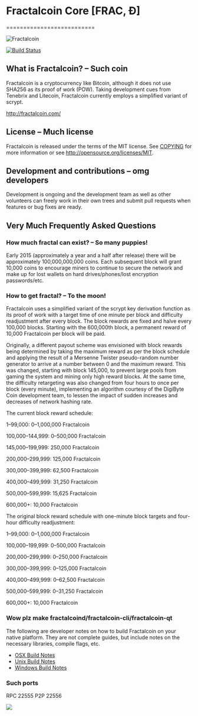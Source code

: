 # Fractalcoin Core [FRAC, Ð]
==========================

![Fractalcoin](http://static.tumblr.com/ppdj5y9/Ae9mxmxtp/300coin.png)

[![Build Status](https://travis-ci.org/fractalcoin/fractalcoin.svg?branch=1.7-dev)](https://travis-ci.org/fractalcoin/fractalcoin)

## What is Fractalcoin? – Such coin
Fractalcoin is a cryptocurrency like Bitcoin, although it does not use SHA256 as its proof of work (POW). Taking development cues from Tenebrix and Litecoin, Fractalcoin currently employs a simplified variant of scrypt.

http://fractalcoin.com/

## License – Much license
Fractalcoin is released under the terms of the MIT license. See [COPYING](COPYING)
for more information or see http://opensource.org/licenses/MIT.

## Development and contributions – omg developers
Development is ongoing and the development team as well as other volunteers can freely work in their own trees and submit pull requests when features or bug fixes are ready.

## Very Much Frequently Asked Questions

### How much fractal can exist? – So many puppies!
Early 2015 (approximately a year and a half after release) there will be approximately 100,000,000,000 coins.
Each subsequent block will grant 10,000 coins to encourage miners to continue to secure the network and make up for lost wallets on hard drives/phones/lost encryption passwords/etc.

### How to get fractal? – To the moon!
Fractalcoin uses a simplified variant of the scrypt key derivation function as its proof of work with a target time of one minute per block and difficulty readjustment after every block. The block rewards are fixed and halve every 100,000 blocks. Starting with the 600,000th block, a permanent reward of 10,000 Fractalcoin per block will be paid. 

Originally, a different payout scheme was envisioned with block rewards being determined by taking the maximum reward as per the block schedule and applying the result of a Mersenne Twister pseudo-random number generator to arrive at a number between 0 and the maximum reward. This was changed, starting with block 145,000, to prevent large pools from gaming the system and mining only high reward blocks. At the same time, the difficulty retargeting was also changed from four hours to once per block (every minute), implementing an algorithm courtesy of the DigiByte Coin development team, to lessen the impact of sudden increases and decreases of network hashing rate.

The current block reward schedule:

1–99,000: 0–1,000,000 Fractalcoin 

100,000–144,999: 0–500,000 Fractalcoin

145,000–199,999: 250,000 Fractalcoin

200,000–299,999: 125,000 Fractalcoin

300,000–399,999: 62,500 Fractalcoin

400,000–499,999: 31,250 Fractalcoin

500,000–599,999: 15,625 Fractalcoin

600,000+: 10,000 Fractalcoin

The original block reward schedule with one-minute block targets and four-hour difficulty readjustment:

1–99,000: 0–1,000,000 Fractalcoin 

100,000–199,999: 0–500,000 Fractalcoin

200,000–299,999: 0–250,000 Fractalcoin

300,000–399,999: 0–125,000 Fractalcoin

400,000–499,999: 0–62,500 Fractalcoin

500,000–599,999: 0–31,250 Fractalcoin

600,000+: 10,000 Fractalcoin

### Wow plz make fractalcoind/fractalcoin-cli/fractalcoin-qt

  The following are developer notes on how to build Fractalcoin on your native platform. They are not complete guides, but include notes on the necessary libraries, compile flags, etc.

  - [OSX Build Notes](doc/build-osx.md)
  - [Unix Build Notes](doc/build-unix.md)
  - [Windows Build Notes](doc/build-msw.md)

### Such ports
RPC 22555
P2P 22556

![](http://fractalsay.com/wow//////such/coin)
